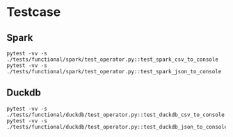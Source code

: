 # Testcase

## Spark

```shell
pytest -vv -s ./tests/functional/spark/test_operator.py::test_spark_csv_to_console
pytest -vv -s ./tests/functional/spark/test_operator.py::test_spark_json_to_console
```

## Duckdb

```shell
pytest -vv -s ./tests/functional/duckdb/test_operator.py::test_duckdb_csv_to_console
pytest -vv -s ./tests/functional/duckdb/test_operator.py::test_duckdb_json_to_console
```
